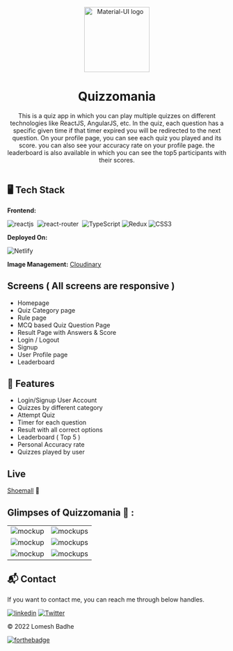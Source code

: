 <p align="center">
  <a href="https://quizzomania.netlify.app/" rel="noopener" target="_blank"><img width="150" src="https://res.cloudinary.com/dgwzpbj4k/image/upload/v1651151558/quizzomania/quizzlogo_mjesmc.png" alt="Material-UI logo"></a></p>
</p>

<h1 align="center"><b>Quizzomania</b></h1>

<div align="center">
This is a quiz app in which you can play multiple quizzes on different technologies like ReactJS, AngularJS, etc. In the quiz, each question has a specific given time if that timer expired you will be redirected to the next question. On your profile page, you can see each quiz you played and its score. you can also see your accuracy rate on your profile page. the leaderboard is also available in which you can see the top5 participants with their scores.
</div><br/>


## 🖥️ Tech Stack
**Frontend:**

![reactjs](https://img.shields.io/badge/React-20232A?style=for-the-badge&logo=react&logoColor=61DAFB)&nbsp;
![react-router](https://img.shields.io/badge/React_Router-CA4245?style=for-the-badge&logo=react-router&logoColor=white)&nbsp;
![TypeScript](https://img.shields.io/badge/typescript-%23007ACC.svg?style=for-the-badge&logo=typescript&logoColor=white)
![Redux](https://img.shields.io/badge/redux-%23593d88.svg?style=for-the-badge&logo=redux&logoColor=white)
![CSS3](https://img.shields.io/badge/css3-%231572B6.svg?style=for-the-badge&logo=css3&logoColor=white)


**Deployed On:**

![Netlify](https://img.shields.io/badge/netlify-%23000000.svg?style=for-the-badge&logo=netlify&logoColor=#00C7B7)

**Image Management:** [Cloudinary](https://cloudinary.com/)



## Screens ( All screens are responsive )
   - Homepage
   - Quiz Category page
   - Rule page
   - MCQ based Quiz Question Page
   - Result Page with Answers & Score
   - Login / Logout
   - Signup
   - User Profile page
   - Leaderboard


## 🚀 Features
  - Login/Signup User Account
  - Quizzes by different category
  - Attempt Quiz
  - Timer for each question
  - Result with all correct options
  - Leaderboard ( Top 5 )
  - Personal Accuracy rate
  - Quizzes played by user


## Live
[Shoemall](https://quizzomania.netlify.app/) 🚀


## Glimpses of Quizzomania 🙈 :

<table>
  <tr>
    <td><img src="https://res.cloudinary.com/dgwzpbj4k/image/upload/v1652680272/quizzomania/Screenshot_106_pgmxvp.png" alt="mockup" /></td>
    <td><img src="https://res.cloudinary.com/dgwzpbj4k/image/upload/v1652680273/quizzomania/Screenshot_107_krgd7b.png" alt="mockups" /></td>
  </tr>
  <tr>
    <td><img src="https://res.cloudinary.com/dgwzpbj4k/image/upload/v1652680272/quizzomania/Screenshot_109_ibenvk.png" alt="mockup" /></td>
    <td><img src="https://res.cloudinary.com/dgwzpbj4k/image/upload/v1652680272/quizzomania/Screenshot_111_grwbr9.png" alt="mockups" /></td>
  </tr>
  <tr>
    <td><img src="https://res.cloudinary.com/dgwzpbj4k/image/upload/v1652680271/quizzomania/Screenshot_112_peerdr.png" alt="mockup" /></td>
    <td><img src="https://res.cloudinary.com/dgwzpbj4k/image/upload/v1652680272/quizzomania/Screenshot_114_t48jlr.png" alt="mockups" /></td>
  </tr>
</table>
<h2>📬 Contact</h2>

If you want to contact me, you can reach me through below handles.

[![linkedin](https://img.shields.io/badge/lomesshh-0077B5?style=for-the-badge&logo=linkedin&logoColor=white)](https://www.linkedin.com/in/lomesshh/)
[![Twitter](https://img.shields.io/badge/lomesshh-%231DA1F2.svg?style=for-the-badge&logo=Twitter&logoColor=white)](https://twitter.com/lomesshh)

© 2022 Lomesh Badhe


[![forthebadge](https://forthebadge.com/images/badges/built-with-love.svg)](https://forthebadge.com)
